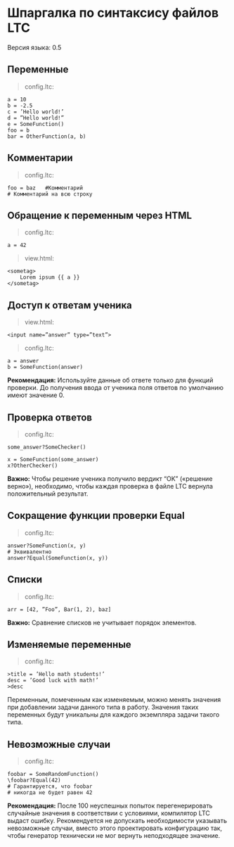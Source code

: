 # Шпаргалка по синтаксису файлов LTC

Версия языка: 0.5

## Переменные

> config.ltc:

    a = 10
    b = -2.5
    c = ’Hello world!’
    d = ”Hello world!”
    e = SomeFunction()
    foo = b
    bar = OtherFunction(a, b)

## Комментарии

> config.ltc:

    foo = baz   #Комментарий
    # Комментарий на всю строку

## Обращение к переменным через HTML

> config.ltc:

    a = 42

> view.html:

    <sometag>
        Lorem ipsum {{ a }}
    </sometag>

## Доступ к ответам ученика

> view.html:

    <input name=”answer” type=”text”>

> config.ltc:

    a = answer 
    b = SomeFunction(answer)

**Рекомендация:**
Используйте данные об ответе только
для функций проверки. До получения
ввода от ученика поля ответов по
умолчанию имеют значение 0.

## Проверка ответов

> config.ltc:

    some_answer?SomeChecker()

    x = SomeFunction(some_answer)
    x?OtherChecker()

**Важно:**
Чтобы решение ученика получило вердикт “OK” («решение верно»), необходимо, чтобы каждая проверка в файле LTC вернула положительный результат.

## Сокращение функции проверки Equal

> config.ltc:

    answer?SomeFunction(x, y)
    # Эквивалентно 
    answer?Equal(SomeFunction(x, y))

## Списки

> config.ltc:

    arr = [42, ”Foo”, Bar(1, 2), baz]

**Важно:**
Сравнение списков не учитывает
порядок элементов.

## Изменяемые переменные

> config.ltc:

    >title = ’Hello math students!’ 
    desc = ’Good luck with math!’
    >desc 

Переменным, помеченным как
изменяемым, можно менять значения
при добавлении задачи данного типа в
работу. Значения таких переменных
будут уникальны для каждого
экземпляра задачи такого типа.

## Невозможные случаи

> config.ltc:

    foobar = SomeRandomFunction()
    \foobar?Equal(42)
    # Гарантируется, что foobar
    # никогда не будет равен 42 

**Рекомендация:**
После 100 неуспешных попыток
перегенерировать случайные
значения в соответствии с условиями,
компилятор LTC выдаст ошибку.
Рекомендуется не допускать
необходимости указывать
невозможные случаи, вместо этого
проектировать конфигурацию так,
чтобы генератор технически не мог
вернуть неподходящее значение.
